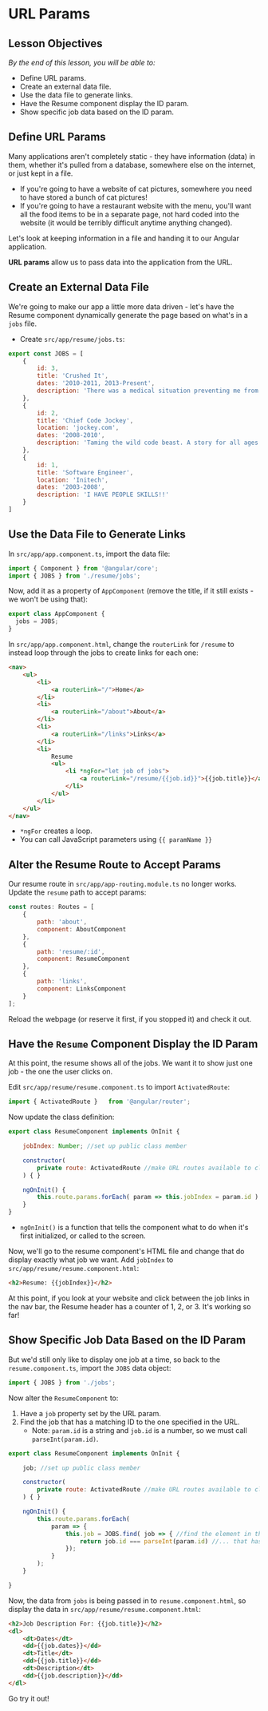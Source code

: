 # URL Params

<!--WDI4 2:55 -->

## Lesson Objectives
*By the end of this lesson, you will be able to:*

- Define URL params.
- Create an external data file.
- Use the data file to generate links.
- Have the Resume component display the ID param.
- Show specific job data based on the ID param.

## Define URL Params

Many applications aren't completely static - they have information (data) in them, whether it's pulled from a database, somewhere else on the internet, or just kept in a file.
- If you're going to have a website of cat pictures, somewhere you need to have stored a bunch of cat pictures!
- If you're going to have a restaurant website with the menu, you'll want all the food items to be in a separate page, not hard coded into the website (it would be terribly difficult anytime anything changed).

Let's look at keeping information in a file and handing it to our Angular application.

**URL params** allow us to pass data into the application from the URL.

## Create an External Data File

We're going to make our app a little more data driven - let's have the Resume component dynamically generate the page based on what's in a `jobs` file.  

- Create `src/app/resume/jobs.ts`:

```javascript
export const JOBS = [
    {
        id: 3,
        title: 'Crushed It',
        dates: '2010-2011, 2013-Present',
        description: 'There was a medical situation preventing me from crushing it to my usual standards. So I had to take some time off until I was able to crush it at 100 percent, at which point I resumed crushing it full time.'
    },
    {
        id: 2,
        title: 'Chief Code Jockey',
        location: 'jockey.com',
        dates: '2008-2010',
        description: 'Taming the wild code beast. A story for all ages. A friendship for all time. Share the adventure.'
    },
    {
        id: 1,
        title: 'Software Engineer',
        location: 'Initech',
        dates: '2003-2008',
        description: 'I HAVE PEOPLE SKILLS!!'
    }
]
```

## Use the Data File to Generate Links

In `src/app/app.component.ts`, import the data file:

```javascript
import { Component } from '@angular/core';
import { JOBS } from './resume/jobs';
```

Now, add it as a property of `AppComponent` (remove the title, if it still exists - we won't be using that):

```javascript
export class AppComponent {
  jobs = JOBS;
}
```

In `src/app/app.component.html`, change the `routerLink` for `/resume` to instead loop through the jobs to create links for each one:


```html
<nav>
    <ul>
        <li>
            <a routerLink="/">Home</a>
        </li>
        <li>
            <a routerLink="/about">About</a>
        </li>
        <li>
            <a routerLink="/links">Links</a>
        </li>
        <li>
            Resume
            <ul>
                <li *ngFor="let job of jobs">
                    <a routerLink="/resume/{{job.id}}">{{job.title}}</a>
                </li>
            </ul>
        </li>
    </ul>
</nav>
```

- `*ngFor` creates a loop.
- You can call JavaScript parameters using `{{ paramName }}`

## Alter the Resume Route to Accept Params

Our resume route in `src/app/app-routing.module.ts` no longer works. Update the `resume` path to accept params:

```javascript
const routes: Routes = [
    {
        path: 'about',
        component: AboutComponent
    },
    {
        path: 'resume/:id',
        component: ResumeComponent
    },
    {
        path: 'links',
        component: LinksComponent
    }
];
```

Reload the webpage (or reserve it first, if you stopped it) and check it out.

## Have the `Resume` Component Display the ID Param

At this point, the resume shows all of the jobs. We want it to show just one job - the one the user clicks on.

Edit `src/app/resume/resume.component.ts` to import `ActivatedRoute`:

```javascript
import { ActivatedRoute }   from '@angular/router';
```

Now update the class definition:

```javascript
export class ResumeComponent implements OnInit {

    jobIndex: Number; //set up public class member

    constructor(
        private route: ActivatedRoute //make URL routes available to class
    ) { }

    ngOnInit() {
        this.route.params.forEach( param => this.jobIndex = param.id )
    }
}
```

- `ngOnInit()` is a function that tells the component what to do when it's first initialized, or called to the screen.

Now, we'll go to the resume component's HTML file and change that do display exactly what job we want. Add `jobIndex` to `src/app/resume/resume.component.html`:

```html
<h2>Resume: {{jobIndex}}</h2>
```

At this point, if you look at your website and click between the job links in the nav bar, the Resume header has a counter of 1, 2, or 3. It's working so far!

<!--WDI4 3:21 -->

## Show Specific Job Data Based on the ID Param

But we'd still only like to display one job at a time, so back to the `resume.component.ts`, import the `JOBS` data object:

```javascript
import { JOBS } from './jobs';
```

Now alter the `ResumeComponent` to:

1) Have a `job` property set by the URL param.
2) Find the job that has a matching ID to the one specified in the URL.
    - Note: `param.id` is a string and `job.id` is a number, so we must call `parseInt(param.id)`.

```javascript
export class ResumeComponent implements OnInit {

    job; //set up public class member

    constructor(
        private route: ActivatedRoute //make URL routes available to class
    ) { }

    ngOnInit() {
        this.route.params.forEach(
            param => {
                this.job = JOBS.find( job => { //find the element in the JOBS array...
                    return job.id === parseInt(param.id) //... that has a matching id
                });
            }
        );
    }

}
```

Now, the data from `jobs` is being passed in to `resume.component.html`, so display the data in `src/app/resume/resume.component.html`:

```html
<h2>Job Description For: {{job.title}}</h2>
<dl>
    <dt>Dates</dt>
    <dd>{{job.dates}}</dd>
    <dt>Title</dt>
    <dd>{{job.title}}</dd>
    <dt>Description</dt>
    <dd>{{job.description}}</dd>
</dl>
```

Go try it out! 

<!--WDI4 3:32 -->
